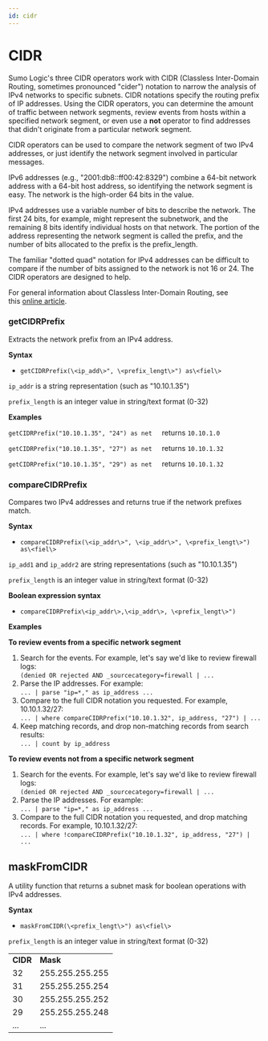 ```yaml
---
id: cidr
---
```


# CIDR

Sumo Logic's three CIDR operators work with CIDR (Classless Inter-Domain
Routing, sometimes pronounced "cider") notation to narrow the analysis
of IPv4 networks to specific subnets. CIDR notations specify the routing
prefix of IP addresses. Using the CIDR operators, you can determine the
amount of traffic between network segments, review events from hosts
within a specified network segment, or even use a **not** operator to
find addresses that didn't originate from a particular network segment.

CIDR operators can be used to compare the network segment of two IPv4
addresses, or just identify the network segment involved in particular
messages.

IPv6 addresses (e.g., "2001:db8::ff00:42:8329") combine a 64-bit network
address with a 64-bit host address, so identifying the network segment
is easy. The network is the high-order 64 bits in the value.

IPv4 addresses use a variable number of bits to describe the
network. The first 24 bits, for example, might represent the subnetwork,
and the remaining 8 bits identify individual hosts on that network. The
portion of the address representing the network segment is called the
prefix, and the number of bits allocated to the prefix is the
prefix_length.

The familiar "dotted quad" notation for IPv4 addresses can be difficult
to compare if the number of bits assigned to the network is not 16 or
24. The CIDR operators are designed to help.

For general information about Classless Inter-Domain Routing, see
this [online
article](http://en.wikipedia.org/wiki/Classless_Inter-Domain_Routing).

### getCIDRPrefix

Extracts the network prefix from an IPv4 address. 

**Syntax**

* `getCIDRPrefix(\<ip_add\>", \<prefix_lengt\>") as\<fiel\>`

`ip_addr` is a string representation (such as "10.10.1.35")

`prefix_length` is an integer value in string/text format (0-32)

**Examples**

`getCIDRPrefix("10.10.1.35", "24") as net`     returns `10.10.1.0`

`getCIDRPrefix("10.10.1.35", "27") as net`     returns `10.10.1.32`

`getCIDRPrefix("10.10.1.35", "29") as net`     returns `10.10.1.32`

### compareCIDRPrefix

Compares two IPv4 addresses and returns true if the network prefixes
match.

**Syntax**

* `compareCIDRPrefix(\<ip_addr\>", \<ip_addr\>", \<prefix_lengt\>") as\<fiel\>`

`ip_add1` and `ip_addr2` are string representations (such as
"10.10.1.35")

`prefix_length` is an integer value in string/text format (0-32)

**Boolean expression syntax**

* `compareCIDRPrefix\<ip_addr\>,\<ip_addr\>, \<prefix_lengt\>")`

**Examples**

**To review events from a specific network segment**

1.  Search for the events. For example, let's say we'd like to review
    firewall logs:  
    `(denied OR rejected AND _sourcecategory=firewall | ...`
2.  Parse the IP addresses. For example:  
    `... | parse "ip=*," as ip_address ...`
3.  Compare to the full CIDR notation you requested. For example,
    10.10.1.32/27:  
    `... | where compareCIDRPrefix("10.10.1.32", ip_address, "27") | ...`
4.  Keep matching records, and drop non-matching records from search
    results:  
    `... | count by ip_address`

**To review events not from a specific network segment**

1.  Search for the events. For example, let's say we'd like to review
    firewall logs:  
    `(denied OR rejected AND _sourcecategory=firewall | ...`
2.  Parse the IP addresses. For example:  
    `... | parse "ip=*," as ip_address ...`
3.  Compare to the full CIDR notation you requested, and drop matching
    records. For example, 10.10.1.32/27:  
    `... | where !compareCIDRPrefix("10.10.1.32", ip_address, "27") | ...`

## maskFromCIDR

A utility function that returns a subnet mask for boolean operations
with IPv4 addresses.

**Syntax**

* `maskFromCIDR(\<prefix_lengt\>") as\<fiel\>`

`prefix_length` is an integer value in string/text format (0-32)

|          |                 |
|----------|-----------------|
| **CIDR** | **Mask**        |
| 32       | 255.255.255.255 |
| 31       | 255.255.255.254 |
| 30       | 255.255.255.252 |
| 29       | 255.255.255.248 |
| ...      | ...             |

 
